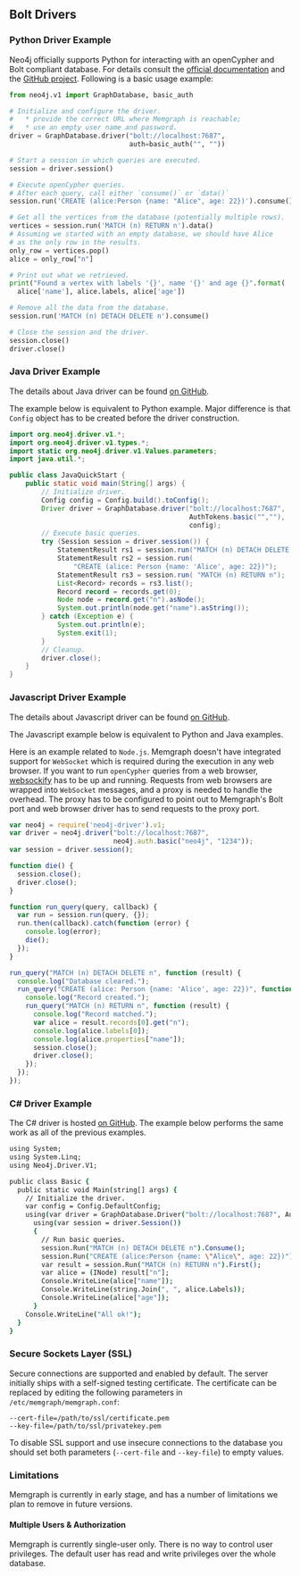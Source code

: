 ## Bolt Drivers

### Python Driver Example

Neo4j officially supports Python for interacting with an openCypher and Bolt
compliant database. For details consult the
[official documentation](http://neo4j.com/docs/api/python-driver) and the
[GitHub project](https://github.com/neo4j/neo4j-python-driver).  Following is
a basic usage example:

```python
from neo4j.v1 import GraphDatabase, basic_auth

# Initialize and configure the driver.
#   * provide the correct URL where Memgraph is reachable;
#   * use an empty user name and password.
driver = GraphDatabase.driver("bolt://localhost:7687",
                              auth=basic_auth("", ""))

# Start a session in which queries are executed.
session = driver.session()

# Execute openCypher queries.
# After each query, call either `consume()` or `data()`
session.run('CREATE (alice:Person {name: "Alice", age: 22})').consume()

# Get all the vertices from the database (potentially multiple rows).
vertices = session.run('MATCH (n) RETURN n').data()
# Assuming we started with an empty database, we should have Alice
# as the only row in the results.
only_row = vertices.pop()
alice = only_row["n"]

# Print out what we retrieved.
print("Found a vertex with labels '{}', name '{}' and age {}".format(
  alice['name'], alice.labels, alice['age'])

# Remove all the data from the database.
session.run('MATCH (n) DETACH DELETE n').consume()

# Close the session and the driver.
session.close()
driver.close()
```

### Java Driver Example

The details about Java driver can be found
[on GitHub](https://github.com/neo4j/neo4j-java-driver).

The example below is equivalent to Python example. Major difference is that
`Config` object has to be created before the driver construction.

```java
import org.neo4j.driver.v1.*;
import org.neo4j.driver.v1.types.*;
import static org.neo4j.driver.v1.Values.parameters;
import java.util.*;

public class JavaQuickStart {
    public static void main(String[] args) {
        // Initialize driver.
        Config config = Config.build().toConfig();
        Driver driver = GraphDatabase.driver("bolt://localhost:7687",
                                             AuthTokens.basic("",""),
                                             config);
        // Execute basic queries.
        try (Session session = driver.session()) {
            StatementResult rs1 = session.run("MATCH (n) DETACH DELETE n");
            StatementResult rs2 = session.run(
                "CREATE (alice: Person {name: 'Alice', age: 22})");
            StatementResult rs3 = session.run( "MATCH (n) RETURN n");
            List<Record> records = rs3.list();
            Record record = records.get(0);
            Node node = record.get("n").asNode();
            System.out.println(node.get("name").asString());
        } catch (Exception e) {
            System.out.println(e);
            System.exit(1);
        }
        // Cleanup.
        driver.close();
    }
}
```

### Javascript Driver Example

The details about Javascript driver can be found
[on GitHub](https://github.com/neo4j/neo4j-javascript-driver).

The Javascript example below is equivalent to Python and Java examples.

Here is an example related to `Node.js`. Memgraph doesn't have integrated
support for `WebSocket` which is required during the execution in any web
browser. If you want to run `openCypher` queries from a web browser,
[websockify](https://github.com/novnc/websockify) has to be up and running.
Requests from web browsers are wrapped into `WebSocket` messages, and a proxy
is needed to handle the overhead. The proxy has to be configured to point out
to Memgraph's Bolt port and web browser driver has to send requests to the
proxy port.

```javascript
var neo4j = require('neo4j-driver').v1;
var driver = neo4j.driver("bolt://localhost:7687",
                          neo4j.auth.basic("neo4j", "1234"));
var session = driver.session();

function die() {
  session.close();
  driver.close();
}

function run_query(query, callback) {
  var run = session.run(query, {});
  run.then(callback).catch(function (error) {
    console.log(error);
    die();
  });
}

run_query("MATCH (n) DETACH DELETE n", function (result) {
  console.log("Database cleared.");
  run_query("CREATE (alice: Person {name: 'Alice', age: 22})", function (result) {
    console.log("Record created.");
    run_query("MATCH (n) RETURN n", function (result) {
      console.log("Record matched.");
      var alice = result.records[0].get("n");
      console.log(alice.labels[0]);
      console.log(alice.properties["name"]);
      session.close();
      driver.close();
    });
  });
});
```

### C# Driver Example

The C# driver is hosted
[on GitHub](https://github.com/neo4j/neo4j-dotnet-driver). The example below
performs the same work as all of the previous examples.

```csh
using System;
using System.Linq;
using Neo4j.Driver.V1;

public class Basic {
  public static void Main(string[] args) {
    // Initialize the driver.
    var config = Config.DefaultConfig;
    using(var driver = GraphDatabase.Driver("bolt://localhost:7687", AuthTokens.None, config))
      using(var session = driver.Session())
      {
        // Run basic queries.
        session.Run("MATCH (n) DETACH DELETE n").Consume();
        session.Run("CREATE (alice:Person {name: \"Alice\", age: 22})").Consume();
        var result = session.Run("MATCH (n) RETURN n").First();
        var alice = (INode) result["n"];
        Console.WriteLine(alice["name"]);
        Console.WriteLine(string.Join(", ", alice.Labels));
        Console.WriteLine(alice["age"]);
      }
    Console.WriteLine("All ok!");
  }
}
```

### Secure Sockets Layer (SSL)

Secure connections are supported and enabled by default. The server initially
ships with a self-signed testing certificate. The certificate can be replaced
by editing the following parameters in `/etc/memgraph/memgraph.conf`:
```
--cert-file=/path/to/ssl/certificate.pem
--key-file=/path/to/ssl/privatekey.pem
```
To disable SSL support and use insecure connections to the database you should
set both parameters (`--cert-file` and `--key-file`) to empty values.

### Limitations

Memgraph is currently in early stage, and has a number of limitations we plan
to remove in future versions.

#### Multiple Users & Authorization

Memgraph is currently single-user only. There is no way to control user
privileges. The default user has read and write privileges over the whole
database.
